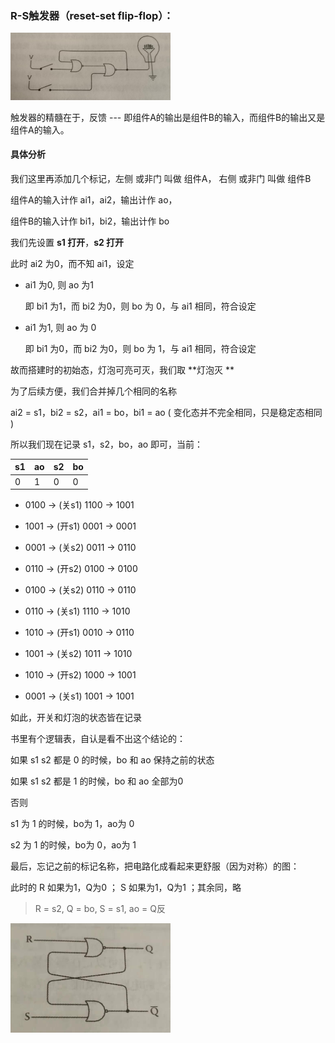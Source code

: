 ### R-S触发器（reset-set flip-flop）：

<img src="反馈器.jpg" alt="反馈器" style="zoom:25%;" />

触发器的精髓在于，反馈 --- 即组件A的输出是组件B的输入，而组件B的输出又是组件A的输入。



#### 具体分析

我们这里再添加几个标记，左侧 或非门 叫做 组件A， 右侧 或非门 叫做 组件B

组件A的输入计作 ai1，ai2，输出计作 ao，

组件B的输入计作 bi1，bi2，输出计作 bo



我们先设置 **s1 打开**，**s2 打开**

此时 ai2 为0，而不知 ai1，设定

- ai1 为0, 则 ao 为1

  即 bi1 为1，而 bi2 为0，则 bo 为 0，与 ai1 相同，符合设定

- ai1 为1, 则 ao 为 0

  即 bi1 为0，而 bi2 为0，则 bo 为 1，与 ai1 相同，符合设定


故而搭建时的初始态，灯泡可亮可灭，我们取 **灯泡灭 **



为了后续方便，我们合并掉几个相同的名称

ai2 = s1，bi2 = s2，ai1 = bo，bi1 = ao  ( 变化态并不完全相同，只是稳定态相同 )

所以我们现在记录  s1，s2，bo，ao 即可，当前：

| s1   | ao   | s2   | bo   |
| ---- | ---- | ---- | ---- |
| 0    | 1    | 0    | 0    |



- 0100 -> (关s1) 1100 -> 1001
- 1001 -> (开s1) 0001 -> 0001
- 0001 -> (关s2) 0011 -> 0110
- 0110 -> (开s2) 0100 -> 0100



- 0100 -> (关s2) 0110 -> 0110
- 0110 -> (关s1) 1110 -> 1010
- 1010 -> (开s1) 0010 -> 0110 



- 1001 -> (关s2) 1011 -> 1010
- 1010 -> (开s2) 1000 -> 1001



- 0001 -> (关s1) 1001 -> 1001



如此，开关和灯泡的状态皆在记录



书里有个逻辑表，自认是看不出这个结论的：

如果 s1 s2 都是 0 的时候，bo 和 ao 保持之前的状态

如果 s1 s2 都是 1 的时候，bo 和 ao 全部为0

否则

s1 为 1 的时候，bo为 1，ao为 0

s2 为 1 的时候，bo为 0，ao为 1



最后，忘记之前的标记名称，把电路化成看起来更舒服（因为对称）的图：

此时的 R 如果为1，Q为0 ； S 如果为1，Q为1 ；其余同，略

> R = s2, Q = bo, S = s1, ao = Q反

<img src="触发器-简图.jpeg" alt="触发器" style="zoom:25%;" />